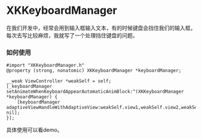 # XKKeyboardManager

在我们开发中，经常会用到输入框输入文本，有的时候键盘会挡住我们的输入框，每次去写比较麻烦，我就写了一个处理挡住键盘的问题。

### 如何使用
	#import "XKKeyboardManager.h"
	@property (strong, nonatomic) XKKeyboardManager *keyboardManager;
		
	__weak ViewController *weakSelf = self;
	[_keyboardManager setAnimateWhenKeyboardAppearAutomaticAnimBlock:^(XKKeyboardManager *keyboardManager) {
		[keyboardManager adaptiveViewHandleWithAdaptiveView:weakSelf.view1,weakSelf.view2,weakSelf.view3,...., nil];
	}];

具体使用可以看demo。
